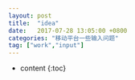 ```yaml
---
layout: post
title:  "idea"
date:   2017-07-28 13:05:00 +0800
categories: "移动平台一些输入问题"
tag: ["work","input"]
---
```



* content
{:toc}
